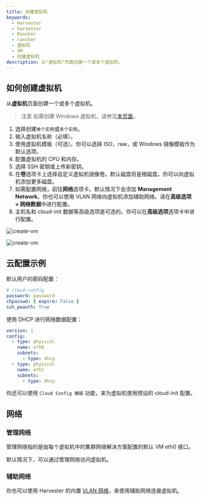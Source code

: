 ```yaml
---
title: 创建虚拟机
keywords:
  - Harvester
  - harvester
  - Rancher
  - rancher
  - 虚拟机
  - VM
  - 创建虚拟机
description: 从"虚拟机"页面创建一个或多个虚拟机。
---
```


## 如何创建虚拟机

从**虚拟机**页面创建一个或多个虚拟机。

> 注意
> 如需创建 Windows 虚拟机，请参见[本页面](./create-windows-vm.md)。

1. 选择创建`单个实例`或`多个实例`。
1. 输入虚拟机名称（必填）。
1. 使用虚拟机模板（可选）。你可以选择 ISO，raw，或 Windows 镜像模板作为默认选项。
1. 配置虚拟机的 CPU 和内存。
1. 选择 SSH 密钥或上传新密钥。
1. 在**卷**选项卡上选择自定义虚拟机镜像卷。默认磁盘将是根磁盘。你可以向虚拟机添加更多磁盘。
1. 如需配置网络，前往**网络**选项卡。默认情况下会添加 **Management Network**。你也可以使用 VLAN 网络向虚拟机添加辅助网络。请在**高级选项 > 网络数据**中进行配置。
1. 主机名和 cloud-init 数据等高级选项是可选的。你可以在**高级选项**选项卡中进行配置。

![create-vm](assets/create-vm.png)

![create-vm](assets/choose-vm-image.png)

## 云配置示例

默认用户的密码配置：

```YAML
# cloud-config
password: password
chpasswd: { expire: False }
ssh_pwauth: True
```

使用 DHCP 进行网络数据配置：

```YAML
version: 1
config:
  - type: physical
    name: eth0
    subnets:
      - type: dhcp
  - type: physical
    name: eth1
    subnets:
      - type: dhcp
```

你还可以使用 `Cloud Config 模板` 功能，来为虚拟机使用预设的 cloud-init 配置。

## 网络

### 管理网络

管理网络指的是由每个虚拟机中的集群网络解决方案配置的默认 VM eth0 接口。

默认情况下，可以通过管理网络访问虚拟机。

### 辅助网络

你也可以使用 Harvester 的内置 [VLAN 网络](../networking/harvester-network.md)，来使用辅助网络连接虚拟机。
